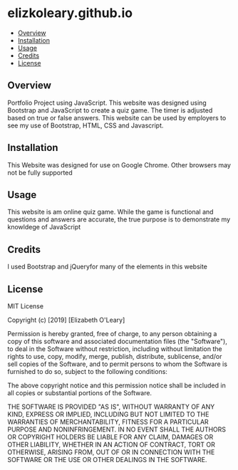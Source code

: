# elizkoleary.github.io

* [Overview](#overview)
* [Installation](#installation)
* [Usage](#usage)
* [Credits](#credits)
* [License](#license)

## Overview

Portfolio Project using JavaScript. This website was designed using Bootstrap and JavaScript to create a quiz game. The timer is adjusted based on true or false answers.  This website can be used by employers to see my use of Bootstrap, HTML, CSS and Javascript.  

## Installation

This Website was designed for use on Google Chrome. Other browsers may not be fully supported


## Usage 

This website is am online quiz game. While the game is functional and questions and answers are accurate, the true purpose is to demonstrate my knowldege of JavaScript   


## Credits

I used Bootstrap and jQueryfor many of the elements in this website



## License

MIT License

Copyright (c) [2019] [Elizabeth O'Leary]

Permission is hereby granted, free of charge, to any person obtaining a copy
of this software and associated documentation files (the "Software"), to deal
in the Software without restriction, including without limitation the rights
to use, copy, modify, merge, publish, distribute, sublicense, and/or sell
copies of the Software, and to permit persons to whom the Software is
furnished to do so, subject to the following conditions:

The above copyright notice and this permission notice shall be included in all
copies or substantial portions of the Software.

THE SOFTWARE IS PROVIDED "AS IS", WITHOUT WARRANTY OF ANY KIND, EXPRESS OR
IMPLIED, INCLUDING BUT NOT LIMITED TO THE WARRANTIES OF MERCHANTABILITY,
FITNESS FOR A PARTICULAR PURPOSE AND NONINFRINGEMENT. IN NO EVENT SHALL THE
AUTHORS OR COPYRIGHT HOLDERS BE LIABLE FOR ANY CLAIM, DAMAGES OR OTHER
LIABILITY, WHETHER IN AN ACTION OF CONTRACT, TORT OR OTHERWISE, ARISING FROM,
OUT OF OR IN CONNECTION WITH THE SOFTWARE OR THE USE OR OTHER DEALINGS IN THE
SOFTWARE.
